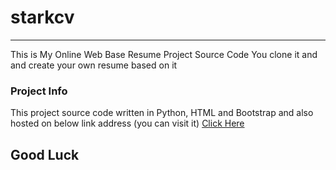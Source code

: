 # starkcv
-------
This is My Online Web Base Resume Project Source Code
You clone it and and create your own resume based on it

### Project Info
This project source code written in Python, HTML and Bootstrap and also 
hosted on below link address (you can visit it)
<a href="starkcv.pythonanywhere.com">Click Here</a>


## Good Luck
